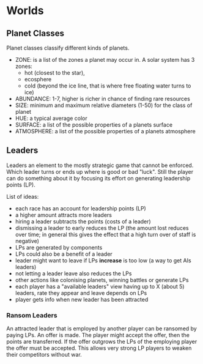 # Worlds

## Planet Classes

Planet classes classify different kinds of planets.

* ZONE: is a list of the zones a planet may occur in. A solar system has 3
  zones:
    * hot (closest to the star),
    * ecosphere
    * cold (beyond the ice line, that is where free floating water turns to ice)
* ABUNDANCE: 1-7, higher is richer in chance of finding rare resources
* SIZE: minimum and maximum relative diameters (1-50) for the class of planet
* HUE: a typical average color
* SURFACE: a list of the possible properties of a planets surface
* ATMOSPHERE: a list of the possible properties of a planets atmosphere

## Leaders

Leaders an element to the mostly strategic game that cannot be enforced. Which
leader turns or ends up where is good or bad "luck". Still the player can do
something about it by focusing its effort on generating leadership points (LP).

List of ideas:

- each race has an account for leadership points (LP)
- a higher amount attracts more leaders
- hiring a leader subtracts the points (costs of a leader)
- dismissing a leader to early reduces the LP (the amount lost reduces over
  time; in general this gives the effect that a high turn over of staff is
  negative)
- LPs are generated by components
- LPs could also be a benefit of a leader
- leader might want to leave if LPs **increase** is too low (a way to get AIs
  leaders)
- not letting a leader leave also reduces the LPs
- other actions like colonising planets, winning battles or generate LPs
- each player has a "available leaders" view having up to X (about 5) leaders,
  rate they appear and leave depends on LPs
- player gets info when new leader has been attracted

### Ransom Leaders

An attracted leader that is employed by another player can be ransomed by paying
LPs. An offer is made. The player might accept the offer, then the points are
transferred. If the offer outgrows the LPs of the employing player the offer
must be accepted. This allows very strong LP players to weaken their competitors
without war.
